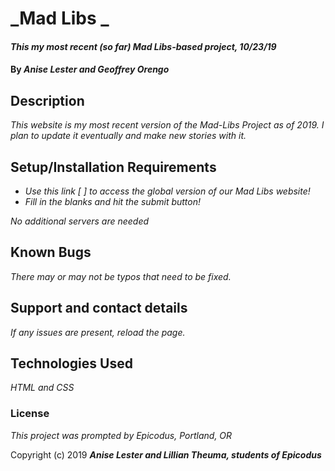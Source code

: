# _Mad Libs _

#### _This my most recent (so far) Mad Libs-based project, 10/23/19_

#### By _**Anise Lester and Geoffrey Orengo**_

## Description

_This website is my most recent version of the Mad-Libs Project as of 2019. I plan to update it eventually and make new stories with it._

## Setup/Installation Requirements

* _Use this link [ ] to access the global version of our Mad Libs website!_
* _Fill in the blanks and hit the submit button!_

_No additional servers are needed_

## Known Bugs

_There may or may not be typos that need to be fixed._

## Support and contact details

_If any issues are present, reload the page._

## Technologies Used

_HTML and CSS_

### License

*This project was prompted by Epicodus, Portland, OR*

Copyright (c) 2019 **_Anise Lester and Lillian Theuma, students of Epicodus_**
